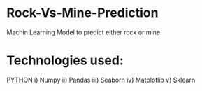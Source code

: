 # Rock-Vs-Mine-Prediction
 Machin Learning Model to predict either rock or mine.

# Technologies used:
  PYTHON 
    i) Numpy
   ii) Pandas
  iii) Seaborn
   iv) Matplotlib
    v) Sklearn
  
 #
  
